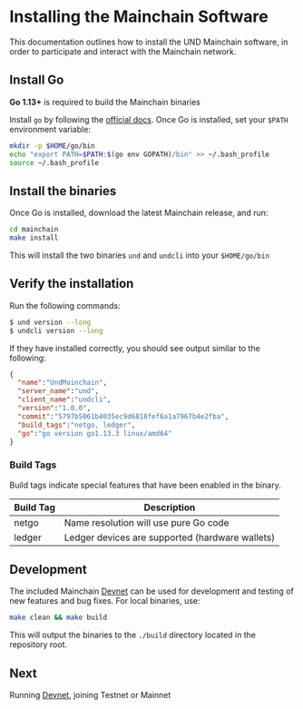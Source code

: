 # Installing the Mainchain Software

This documentation outlines how to install the UND Mainchain software, in
order to participate and interact with the Mainchain network.

## Install Go

**Go 1.13+** is required to build the Mainchain binaries

Install `go` by following the [official docs](https://golang.org/doc/install).
Once Go is installed, set your `$PATH` environment variable:

```bash
mkdir -p $HOME/go/bin
echo "export PATH=$PATH:$(go env GOPATH)/bin" >> ~/.bash_profile
source ~/.bash_profile
```

## Install the binaries

Once Go is installed, download the latest Mainchain release, and run:

```bash
cd mainchain
make install
```

This will install the two binaries `und` and `undcli` into your `$HOME/go/bin`

## Verify the installation

Run the following commands:

```bash
$ und version --long
$ undcli version --long
```

If they have installed correctly, you should see output similar to the following:

```json
{
  "name":"UndMainchain",
  "server_name":"und",
  "client_name":"undcli",
  "version":"1.0.0",
  "commit":"5797b5061b4035ec9d6818fef6a1a7967b4e2fba",
  "build_tags":"netgo, ledger",
  "go":"go version go1.13.3 linux/amd64"
}
```

### Build Tags

Build tags indicate special features that have been enabled in the binary.

| Build Tag | Description                                     |
| --------- | ----------------------------------------------- |
| netgo     | Name resolution will use pure Go code           |
| ledger    | Ledger devices are supported (hardware wallets) |


## Development

The included Mainchain [Devnet](local-devnet.md) can be used for development
and testing of new features and bug fixes. For local binaries, use:

```bash
make clean && make build
```

This will output the binaries to the `./build` directory located in the repository 
root.

## Next

Running [Devnet](local-devnet.md), joining Testnet or Mainnet
